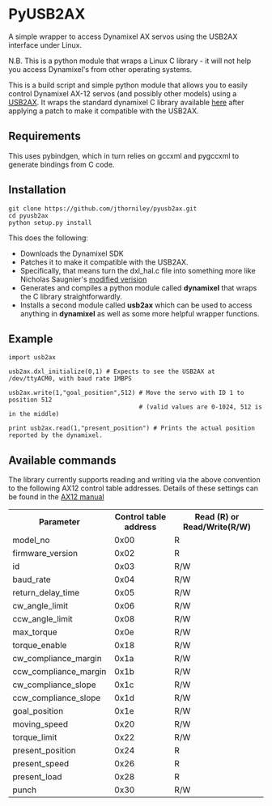 # PyUSB2AX

A simple wrapper to access Dynamixel AX servos using the USB2AX interface under Linux.

N.B. This is a python module that wraps a Linux C library - it will not help you access Dynamixel's from other operating systems.

This is a build script and simple python module that allows you to easily control Dynamixel AX-12 servos (and possibly other models) using a [USB2AX](http://xevelabs.com/doku.php?id=product:usb2ax:usb2ax). It wraps the standard dynamixel C library available [here](http://support.robotis.com/en/software/dynamixel_sdk/usb2dynamixel/usb2dxl_linux.htm) after applying a patch to make it compatible with the USB2AX.

## Requirements

This uses pybindgen, which in turn relies on gccxml and pygccxml to generate bindings from C code.

## Installation

    git clone https://github.com/jthorniley/pyusb2ax.git
    cd pyusb2ax
    python setup.py install
    
This does the following:

* Downloads the Dynamixel SDK
* Patches it to make it compatible with the USB2AX.
 * Specifically, that means turn the dxl_hal.c file into something more like Nicholas Saugnier's [modified verision](https://paranoidstudio.assembla.com/code/paranoidstudio/git/node/blob/master/usb2ax/soft/dxl_hal.c)
* Generates and compiles a python module called **dynamixel** that wraps the C library straightforwardly.
* Installs a second module called **usb2ax** which can be used to access anything in **dynamixel** as well as some more helpful wrapper functions.

## Example

    import usb2ax
    
    usb2ax.dxl_initialize(0,1) # Expects to see the USB2AX at /dev/ttyACM0, with baud rate 1MBPS
    
    usb2ax.write(1,"goal_position",512) # Move the servo with ID 1 to position 512
                                        # (valid values are 0-1024, 512 is in the middle)
                                        
    print usb2ax.read(1,"present_position") # Prints the actual position reported by the dynamixel.

## Available commands

The library currently supports reading and writing via the above convention to
the following AX12 control table addresses. Details of these settings can be found
in the [AX12 manual](http://support.robotis.com/en/product/dynamixel/ax_series/dxl_ax_actuator.htm)

<table>
<tr><th>Parameter</th><th>Control table address</th><th>Read (R) or Read/Write(R/W)</th></tr>
<tr><td>model_no</td><td>0x00</td><td>R</td></tr>
<tr><td>firmware_version</td><td>0x02</td><td>R</td></tr>
<tr><td>id</td><td>0x03</td><td>R/W</td></tr>
<tr><td>baud_rate</td><td>0x04</td><td>R/W</td></tr>
<tr><td>return_delay_time</td><td>0x05</td><td>R/W</td></tr>
<tr><td>cw_angle_limit</td><td>0x06</td><td>R/W</td></tr>
<tr><td>ccw_angle_limit</td><td>0x08</td><td>R/W</td></tr>
<tr><td>max_torque</td><td>0x0e</td><td>R/W</td></tr>
<tr><td>torque_enable</td><td>0x18</td><td>R/W</td></tr>
<tr><td>cw_compliance_margin</td><td>0x1a</td><td>R/W</td></tr>
<tr><td>ccw_compliance_margin</td><td>0x1b</td><td>R/W</td></tr>
<tr><td>cw_compliance_slope</td><td>0x1c</td><td>R/W</td></tr>
<tr><td>ccw_compliance_slope</td><td>0x1d</td><td>R/W</td></tr>
<tr><td>goal_position</td><td>0x1e</td><td>R/W</td></tr>
<tr><td>moving_speed</td><td>0x20</td><td>R/W</td></tr>
<tr><td>torque_limit</td><td>0x22</td><td>R/W</td></tr>
<tr><td>present_position</td><td>0x24</td><td>R</td></tr>
<tr><td>present_speed</td><td>0x26</td><td>R</td></tr>
<tr><td>present_load</td><td>0x28</td><td>R</td></tr>
<tr><td>punch</td><td>0x30</td><td>R/W</td></tr>
</table>

